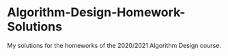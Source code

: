 # Algorithm-Design-Homework-Solutions
My solutions for the homeworks of the 2020/2021 Algorithm Design course.
